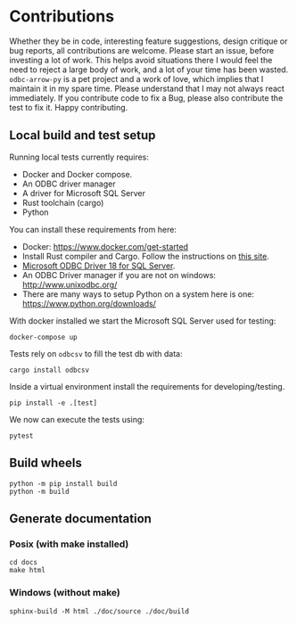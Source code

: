 # Contributions

Whether they be in code, interesting feature suggestions, design critique or bug reports, all contributions are welcome. Please start an issue, before investing a lot of work. This helps avoid situations there I would feel the need to reject a large body of work, and a lot of your time has been wasted. `odbc-arrow-py` is a pet project and a work of love, which implies that I maintain it in my spare time. Please understand that I may not always react immediately. If you contribute code to fix a Bug, please also contribute the test to fix it. Happy contributing.

## Local build and test setup

Running local tests currently requires:

* Docker and Docker compose.
* An ODBC driver manager
* A driver for Microsoft SQL Server
* Rust toolchain (cargo)
* Python

You can install these requirements from here:

* Docker: <https://www.docker.com/get-started>
* Install Rust compiler and Cargo. Follow the instructions on [this site](https://www.rust-lang.org/en-US/install.html).
* [Microsoft ODBC Driver 18 for SQL Server](https://docs.microsoft.com/en-us/sql/connect/odbc/download-odbc-driver-for-sql-server?view=sql-server-ver15).
* An ODBC Driver manager if you are not on windows: <http://www.unixodbc.org/>
* There are many ways to setup Python on a system here is one: <https://www.python.org/downloads/>

With docker installed we start the Microsoft SQL Server used for testing:

```shell
docker-compose up
```

Tests rely on `odbcsv` to fill the test db with data:

```shell
cargo install odbcsv
```

Inside a virtual environment install the requirements for developing/testing.

```shell
pip install -e .[test]
```

We now can execute the tests using:

```shell
pytest
```

## Build wheels

```shell
python -m pip install build
python -m build
```

## Generate documentation

### Posix (with make installed)

```shell
cd docs
make html
```

### Windows (without make)

```shell
sphinx-build -M html ./doc/source ./doc/build
```